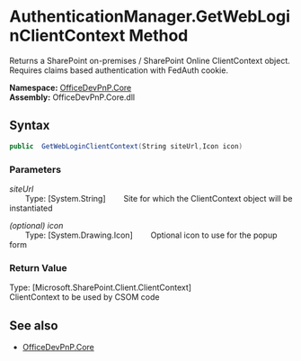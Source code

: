# AuthenticationManager.GetWebLoginClientContext Method  
Returns a SharePoint on-premises / SharePoint Online ClientContext object. Requires claims based authentication with FedAuth cookie.  

**Namespace:** [OfficeDevPnP.Core](OfficeDevPnP.Core.md)  
**Assembly:** OfficeDevPnP.Core.dll  
## Syntax
```C#
public  GetWebLoginClientContext(String siteUrl,Icon icon)
```
### Parameters
*siteUrl*  
&emsp;&emsp;Type: [System.String] 
&emsp;&emsp;Site for which the ClientContext object will be instantiated  
  
*(optional) icon*  
&emsp;&emsp;Type: [System.Drawing.Icon] 
&emsp;&emsp;Optional icon to use for the popup form  
  
### Return Value
Type: [Microsoft.SharePoint.Client.ClientContext]  
ClientContext to be used by CSOM code

## See also
- [OfficeDevPnP.Core](OfficeDevPnP.Core.md)
